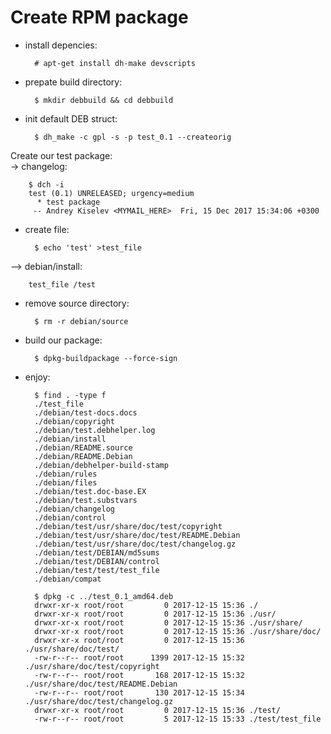 # Create RPM package

- install depencies:

        # apt-get install dh-make devscripts

- prepate build directory:

        $ mkdir debbuild && cd debbuild

- init default DEB struct:

        $ dh_make -c gpl -s -p test_0.1 --createorig

Create our test package:</br>
-> changelog:

        $ dch -i
        test (0.1) UNRELEASED; urgency=medium
          * test package
         -- Andrey Kiselev <MYMAIL_HERE>  Fri, 15 Dec 2017 15:34:06 +0300

- create file:

        $ echo 'test' >test_file

—> debian/install:

        test_file /test

- remove source directory:

        $ rm -r debian/source

- build our package:

        $ dpkg-buildpackage --force-sign

- enjoy:

        $ find . -type f
        ./test_file
        ./debian/test-docs.docs
        ./debian/copyright
        ./debian/test.debhelper.log
        ./debian/install
        ./debian/README.source
        ./debian/README.Debian
        ./debian/debhelper-build-stamp
        ./debian/rules
        ./debian/files
        ./debian/test.doc-base.EX
        ./debian/test.substvars
        ./debian/changelog
        ./debian/control
        ./debian/test/usr/share/doc/test/copyright
        ./debian/test/usr/share/doc/test/README.Debian
        ./debian/test/usr/share/doc/test/changelog.gz
        ./debian/test/DEBIAN/md5sums
        ./debian/test/DEBIAN/control
        ./debian/test/test/test_file
        ./debian/compat

        $ dpkg -c ../test_0.1_amd64.deb
        drwxr-xr-x root/root         0 2017-12-15 15:36 ./
        drwxr-xr-x root/root         0 2017-12-15 15:36 ./usr/
        drwxr-xr-x root/root         0 2017-12-15 15:36 ./usr/share/
        drwxr-xr-x root/root         0 2017-12-15 15:36 ./usr/share/doc/
        drwxr-xr-x root/root         0 2017-12-15 15:36 ./usr/share/doc/test/
        -rw-r--r-- root/root      1399 2017-12-15 15:32 ./usr/share/doc/test/copyright
        -rw-r--r-- root/root       168 2017-12-15 15:32 ./usr/share/doc/test/README.Debian
        -rw-r--r-- root/root       130 2017-12-15 15:34 ./usr/share/doc/test/changelog.gz
        drwxr-xr-x root/root         0 2017-12-15 15:36 ./test/
        -rw-r--r-- root/root         5 2017-12-15 15:33 ./test/test_file
